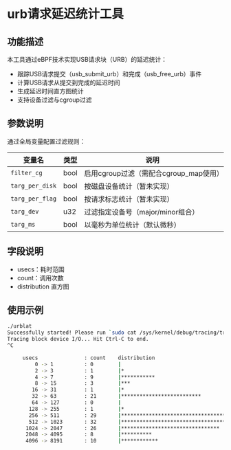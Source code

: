 # urb请求延迟统计工具

## 功能描述

本工具通过eBPF技术实现USB请求块（URB）的延迟统计：

- 跟踪USB请求提交（usb_submit_urb）和完成（usb_free_urb）事件
- 计算USB请求从提交到完成的延迟时间
- 生成延迟时间直方图统计
- 支持设备过滤与cgroup过滤

## 参数说明

通过全局变量配置过滤规则：

| 变量名 | 类型 | 说明 |
|--------|------|-----|
| `filter_cg` | bool | 启用cgroup过滤（需配合cgroup_map使用）|
| `targ_per_disk` | bool | 按磁盘设备统计（暂未实现）|
| `targ_per_flag` | bool | 按请求标志统计（暂未实现）|
| `targ_dev` | u32  | 过滤指定设备号（major/minor组合）|
| `targ_ms` | bool | 以毫秒为单位统计（默认微秒）|

## 字段说明

- usecs：耗时范围
- count：调用次数
- distribution 直方图

## 使用示例

```bash
./urblat 
Successfully started! Please run `sudo cat /sys/kernel/debug/tracing/trace_pipe` to see output of the BPF programs.
Tracing block device I/O... Hit Ctrl-C to end.
^C

     usecs               : count    distribution
         0 -> 1          : 0        |                                        |
         2 -> 3          : 1        |*                                       |
         4 -> 7          : 9        |***********                             |
         8 -> 15         : 3        |***                                     |
        16 -> 31         : 1        |*                                       |
        32 -> 63         : 21       |**************************              |
        64 -> 127        : 0        |                                        |
       128 -> 255        : 1        |*                                       |
       256 -> 511        : 29       |************************************    |
       512 -> 1023       : 32       |****************************************|
      1024 -> 2047       : 26       |********************************        |
      2048 -> 4095       : 8        |**********                              |
      4096 -> 8191       : 10       |************                            |
```
